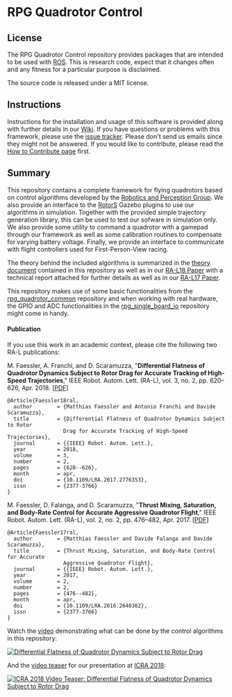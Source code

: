 # RPG Quadrotor Control

## License

The RPG Quadrotor Control repository provides packages that are intended to be used with [ROS](http://www.ros.org/).
This is research code, expect that it changes often and any fitness for a particular purpose is disclaimed.

The source code is released under a MIT license.

## Instructions

Instructions for the installation and usage of this software is provided along with further details in our [Wiki](https://github.com/uzh-rpg/rpg_quadrotor_control/wiki). If you have questions or problems with this framework, please use the [issue tracker](https://github.com/uzh-rpg/rpg_quadrotor_control/issues). Please don't send us emails since they might not be answered. If you would like to contribute, please read the [How to Contribute page](https://github.com/uzh-rpg/rpg_quadrotor_control/wiki/How-to-Contribute) first.

## Summary

This repository contains a complete framework for flying quadrotors based on control algorithms developed by the [Robotics and Perception Group](http://www.ifi.uzh.ch/en/rpg.html).
We also provide an interface to the [RotorS](https://github.com/ethz-asl/rotors_simulator) Gazebo plugins to use our algorithms in simulation.
Together with the provided simple trajectory generation library, this can be used to test our sofware in simulation only.
We also provide some utility to command a quadrotor with a gamepad through our framework as well as some calibration routines to compensate for varying battery voltage.
Finally, we provide an interface to communicate with flight controllers used for First-Person-View racing.

The theory behind the included algorithms is summarized in the [theory document](https://github.com/uzh-rpg/rpg_quadrotor_control/blob/master/documents/theory_and_math/theory_and_math.pdf) contained in this repository as well as in our [RA-L18 Paper](http://rpg.ifi.uzh.ch/docs/RAL18_Faessler.pdf) with a technical report attached for further details as well as in our [RA-L17 Paper](http://rpg.ifi.uzh.ch/docs/RAL17_Faessler.pdf).

This repository makes use of some basic functionalities from the [rpg_quadrotor_common](https://github.com/uzh-rpg/rpg_quadrotor_common) repository and when working with real hardware, the GPIO and ADC functionalities in the [rpg_single_board_io](https://github.com/uzh-rpg/rpg_single_board_io) repository might come in handy.

#### Publication

If you use this work in an academic context, please cite the following two RA-L publications:

M. Faessler, A. Franchi, and D. Scaramuzza, 
"**Differential Flatness of Quadrotor Dynamics Subject to Rotor Drag for Accurate Tracking of High-Speed Trajectories**,"
IEEE Robot. Autom. Lett. (RA-L), vol. 3, no. 2, pp. 620–626, Apr. 2018. [[PDF](http://rpg.ifi.uzh.ch/docs/RAL18_Faessler.pdf)]

    @Article{Faessler18ral,
      author        = {Matthias Faessler and Antonio Franchi and Davide Scaramuzza},
      title         = {Differential Flatness of Quadrotor Dynamics Subject to Rotor
                      Drag for Accurate Tracking of High-Speed Trajectories},
      journal       = {{IEEE} Robot. Autom. Lett.},
      year          = 2018,
      volume        = 3,
      number        = 2,
      pages         = {620--626},
      month         = apr,
      doi           = {10.1109/LRA.2017.2776353},
      issn          = {2377-3766}
    }
    
M. Faessler, D. Falanga, and D. Scaramuzza, 
"**Thrust Mixing, Saturation, and Body-Rate Control for Accurate Aggressive Quadrotor Flight**,"
IEEE Robot. Autom. Lett. (RA-L), vol. 2, no. 2, pp. 476–482, Apr. 2017. [[PDF](http://rpg.ifi.uzh.ch/docs/RAL17_Faessler.pdf)]

    @Article{Faessler17ral,
      author        = {Matthias Faessler and Davide Falanga and Davide Scaramuzza},
      title         = {Thrust Mixing, Saturation, and Body-Rate Control for Accurate
                      Aggressive Quadrotor Flight},
      journal       = {{IEEE} Robot. Autom. Lett.},
      year          = 2017,
      volume        = 2,
      number        = 2,
      pages         = {476--482},
      month         = apr,
      doi           = {10.1109/LRA.2016.2640362},
      issn          = {2377-3766}
    }

Watch the [video](https://youtu.be/VIQILwcM5PA) demonstrating what can be done by the control algorithms in this repository:

[![Differential Flatness of Quadrotor Dynamics Subject to Rotor Drag](http://img.youtube.com/vi/VIQILwcM5PA/hqdefault.jpg)](https://youtu.be/VIQILwcM5PA)

And the [video teaser](https://youtu.be/LmMgx_vKh5s) for our presentation at [ICRA 2018](https://icra2018.org/):

[![ICRA 2018 Video Teaser: Differential Flatness of Quadrotor Dynamics Subject to Rotor Drag](http://img.youtube.com/vi/LmMgx_vKh5s/hqdefault.jpg)](https://youtu.be/LmMgx_vKh5s)
